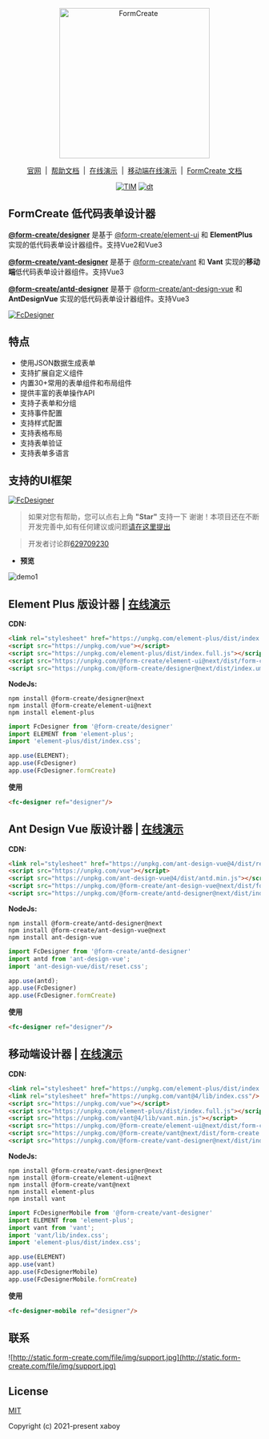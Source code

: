 <p align="center">
    <a href="https://www.form-create.com">
        <img width="300" alt="FormCreate" src="https://static.form-create.com/file/img/info-logo2.png">
    </a>
</p>

<p align="center">
    <a href="https://www.form-create.com/" target="_blank">官网</a>
    <span>&nbsp;|&nbsp;</span>
    <a href="https://view.form-create.com/" target="_blank">帮助文档</a>
    <span>&nbsp;|&nbsp;</span>
    <a href="https://form-create.com/v3/designer/" target="_blank">在线演示</a>
    <span>&nbsp;|&nbsp;</span>
    <a href="https://form-create.com/v3/mobile/" target="_blank">移动端在线演示</a>
    <span>&nbsp;|&nbsp;</span>
    <a href="https://form-create.com/v3/" target="_blank">FormCreate 文档</a>
</p>

<p align="center">
  <a href="https://github.com/xaboy/form-create" target="_blank"><img src="https://img.shields.io/badge/License-MIT-yellow.svg" alt="TIM" /></a>
  <a href="https://github.com/xaboy/form-create" target="_blank"><img src="https://img.shields.io/npm/dt/@form-create/designer.svg" alt="dt" /></a>
</p>

## FormCreate 低代码表单设计器

**[@form-create/designer](https://github.com/xaboy/form-create-designer/tree/next/packages/element-ui)** 是基于 [@form-create/element-ui](https://github.com/xaboy/form-create) 和 **ElementPlus** 实现的低代码表单设计器组件。支持Vue2和Vue3

**[@form-create/vant-designer](https://github.com/xaboy/form-create-designer/tree/next/packages/vant)** 是基于 [@form-create/vant](https://github.com/xaboy/form-create) 和 **Vant** 实现的**移动端**低代码表单设计器组件。支持Vue3

**[@form-create/antd-designer](https://github.com/xaboy/form-create-designer/tree/next/packages/ant-design-vue)** 是基于 [@form-create/ant-design-vue](https://github.com/xaboy/form-create) 和 **AntDesignVue** 实现的低代码表单设计器组件。支持Vue3

[![FcDesigner](https://static.form-create.com/file/img/banner-m2.jpg)](https://pro.form-create.com/view)

## 特点
- 使用JSON数据生成表单
- 支持扩展自定义组件
- 内置30+常用的表单组件和布局组件
- 提供丰富的表单操作API
- 支持子表单和分组
- 支持事件配置
- 支持样式配置
- 支持表格布局
- 支持表单验证
- 支持表单多语言

## 支持的UI框架

[![FcDesigner](https://static.form-create.com/file/img/products.jpg)](https://form-create.com/)

> 如果对您有帮助，您可以点右上角 **"Star"** 支持一下 谢谢！本项目还在不断开发完善中,如有任何建议或问题[请在这里提出](https://github.com/xaboy/form-create-designer/issues/new)

> 开发者讨论群[629709230](https://jq.qq.com/?_wv=1027&k=F1FlEFIV)

- **预览**

![demo1](https://static.form-create.com/file/img/open-designer.jpg)

## Element Plus 版设计器 | [在线演示](https://form-create.com/v3/designer/)

**CDN:**

```html
<link rel="stylesheet" href="https://unpkg.com/element-plus/dist/index.css"></link>
<script src="https://unpkg.com/vue"></script>
<script src="https://unpkg.com/element-plus/dist/index.full.js"></script>
<script src="https://unpkg.com/@form-create/element-ui@next/dist/form-create.min.js"></script>
<script src="https://unpkg.com/@form-create/designer@next/dist/index.umd.js"></script>
```

**NodeJs:**

```shell
npm install @form-create/designer@next
npm install @form-create/element-ui@next
npm install element-plus
```

```js
import FcDesigner from '@form-create/designer'
import ELEMENT from 'element-plus';
import 'element-plus/dist/index.css';

app.use(ELEMENT);
app.use(FcDesigner)
app.use(FcDesigner.formCreate)
```

**使用**

```html
<fc-designer ref="designer"/>
```

## Ant Design Vue 版设计器 | [在线演示](https://form-create.com/v3/antd/designer/)

**CDN:**

```html
<link rel="stylesheet" href="https://unpkg.com/ant-design-vue@4/dist/reset.css"></link>
<script src="https://unpkg.com/vue"></script>
<script src="https://unpkg.com/ant-design-vue@4/dist/antd.min.js"></script>
<script src="https://unpkg.com/@form-create/ant-design-vue@next/dist/form-create.min.js"></script>
<script src="https://unpkg.com/@form-create/antd-designer@next/dist/index.umd.js"></script>
```

**NodeJs:**

```shell
npm install @form-create/antd-designer@next
npm install @form-create/ant-design-vue@next
npm install ant-design-vue
```

```js
import FcDesigner from '@form-create/antd-designer'
import antd from 'ant-design-vue';
import 'ant-design-vue/dist/reset.css';

app.use(antd);
app.use(FcDesigner)
app.use(FcDesigner.formCreate)
```

**使用**

```html
<fc-designer ref="designer"/>
```


## 移动端设计器 | [在线演示](https://form-create.com/v3/mobile/)

**CDN:**

```html
<link rel="stylesheet" href="https://unpkg.com/element-plus/dist/index.css"></link>
<link rel="stylesheet" href="https://unpkg.com/vant@4/lib/index.css"/>
<script src="https://unpkg.com/vue"></script>
<script src="https://unpkg.com/element-plus/dist/index.full.js"></script>
<script src="https://unpkg.com/vant@4/lib/vant.min.js"></script>
<script src="https://unpkg.com/@form-create/element-ui@next/dist/form-create.min.js"></script>
<script src="https://unpkg.com/@form-create/vant@next/dist/form-create.min.js"></script>
<script src="https://unpkg.com/@form-create/vant-designer@next/dist/index.umd.js"></script>
```

**NodeJs:**

```shell
npm install @form-create/vant-designer@next
npm install @form-create/element-ui@next
npm install @form-create/vant@next
npm install element-plus
npm install vant
```

```js
import FcDesignerMobile from '@form-create/vant-designer'
import ELEMENT from 'element-plus';
import vant from 'vant';
import 'vant/lib/index.css';
import 'element-plus/dist/index.css';

app.use(ELEMENT)
app.use(vant)
app.use(FcDesignerMobile)
app.use(FcDesignerMobile.formCreate)
```

**使用**

```html
<fc-designer-mobile ref="designer"/>
```

## 联系

![http://static.form-create.com/file/img/support.jpg](http://static.form-create.com/file/img/support.jpg)

## License

[MIT](http://opensource.org/licenses/MIT)

Copyright (c) 2021-present xaboy
